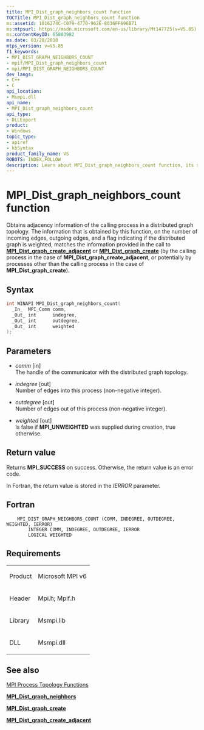 ```yaml
---
title: MPI_Dist_graph_neighbors_count function
TOCTitle: MPI_Dist_graph_neighbors_count function
ms:assetid: 1016274C-C079-4770-962E-8036FF696B71
ms:mtpsurl: https://msdn.microsoft.com/en-us/library/Mt147725(v=VS.85)
ms:contentKeyID: 65803982
ms.date: 03/28/2018
mtps_version: v=VS.85
f1_keywords:
- MPI_DIST_GRAPH_NEIGHBORS_COUNT
- mpif/MPI_Dist_graph_neighbors_count
- mpi/MPI_DIST_GRAPH_NEIGHBORS_COUNT
dev_langs:
- C++
- C
api_location:
- Msmpi.dll
api_name:
- MPI_Dist_graph_neighbors_count
api_type:
- DLLExport
product:
- Windows
topic_type:
- apiref
- kbSyntax
product_family_name: VS
ROBOTS: INDEX,FOLLOW
description: Learn about MPI_Dist_graph_neighbors_count function, its syntax, parameters, and return value. Understand adjacency in distributed graph topology with Microsoft MPI.
---
```


# MPI\_Dist\_graph\_neighbors\_count function

Obtains adjacency information of the calling process in a distributed graph topology. The information that is obtained by this function, on the number of incoming edges, outgoing edges, and a flag indicating if the distributed graph is weighted, matches the information provided in the call to [**MPI\_Dist\_graph\_create\_adjacent**](mpi-dist-graph-create-adjacent-function.md) or [**MPI\_Dist\_graph\_create**](mpi-dist-graph-create-function.md) (by the calling process in the case of **MPI\_Dist\_graph\_create\_adjacent**, or potentially by processes other than the calling process in the case of **MPI\_Dist\_graph\_create**).

## Syntax

``` c++
int WINAPI MPI_Dist_graph_neighbors_count(
  _In_  MPI_Comm comm,
  _Out_ int      indegree,
  _Out_ int      outdegree,
  _Out_ int      weighted
);
```

## Parameters

  - *comm* \[in\]  
    The handle of the communicator with the distributed graph topology.

  - *indegree* \[out\]  
    Number of edges into this process (non-negative integer).

  - *outdegree* \[out\]  
    Number of edges out of this process (non-negative integer).

  - *weighted* \[out\]  
    Is false if **MPI\_UNWEIGHTED** was supplied during creation, true otherwise.

## Return value

Returns **MPI\_SUCCESS** on success. Otherwise, the return value is an error code.

In Fortran, the return value is stored in the *IERROR* parameter.

## Fortran

``` FORTRAN
    MPI_DIST_GRAPH_NEIGHBORS_COUNT (COMM, INDEGREE, OUTDEGREE, WEIGHTED, IERROR)
        INTEGER COMM, INDEGREE, OUTDEGREE, IERROR
        LOGICAL WEIGHTED
```

## Requirements

<table>
<colgroup>
<col/>
<col/>
</colgroup>
<tbody>
<tr class="odd">
<td><p>Product</p></td>
<td><p>Microsoft MPI v6</p></td>
</tr>
<tr class="even">
<td><p>Header</p></td>
<td>Mpi.h;
Mpif.h</td>
</tr>
<tr class="odd">
<td><p>Library</p></td>
<td>Msmpi.lib</td>
</tr>
<tr class="even">
<td><p>DLL</p></td>
<td>Msmpi.dll</td>
</tr>
</tbody>
</table>


## See also

[MPI Process Topology Functions](mpi-process-topology-functions.md)

[**MPI\_Dist\_graph\_neighbors**](mpi-dist-graph-neighbors-count-function.md)

[**MPI\_Dist\_graph\_create**](mpi-dist-graph-create-function.md)

[**MPI\_Dist\_graph\_create\_adjacent**](mpi-dist-graph-create-adjacent-function.md)


